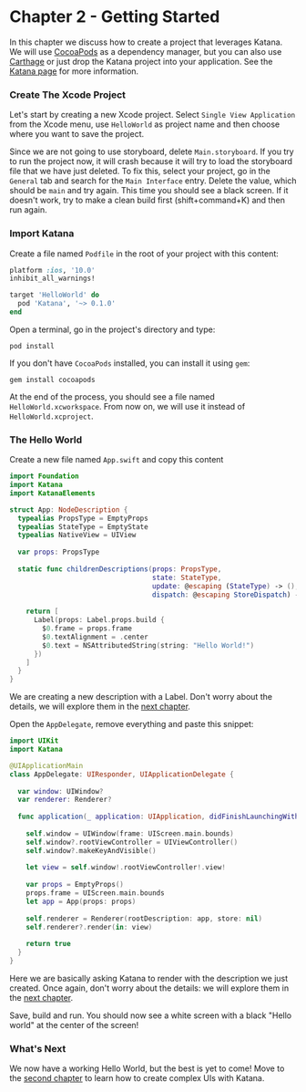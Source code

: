 # Chapter 2 - Getting Started

In this chapter we discuss how to create a project that leverages Katana. We will use [CocoaPods](https://cocoapods.org/) as a dependency manager, but you can also use [Carthage](https://github.com/Carthage/Carthage) or just drop the Katana project into your application. See the [Katana page](https://github.com/BendingSpoons/katana-swift/) for more information.



### Create The Xcode Project

Let's start by creating a new Xcode project. Select `Single View Application` from the Xcode menu, use  `HelloWorld` as project name and then choose where you want to save the project.

Since we are not going to use storyboard, delete `Main.storyboard`.  If you try to run the project now, it will crash because it will try to load the storyboard file that we have just deleted. To fix this, select your project, go in the `General` tab and search for the `Main Interface` entry. Delete the value, which should be `main` and try again. This time you should see a black screen. If it doesn't work, try to make a clean build first (shift+command+K) and then run again.

### Import Katana

Create a file named `Podfile` in the root of your project with this content:

```ruby
platform :ios, '10.0'
inhibit_all_warnings!

target 'HelloWorld' do
  pod 'Katana', '~> 0.1.0'
end
```

Open a terminal, go in the project's directory and type:

```shell
pod install
```

If you don't have `CocoaPods` installed, you can install it using `gem`:

```shell
gem install cocoapods
```

At the end of the process, you should see a file named `HelloWorld.xcworkspace`. From now on, we will use it instead of `HelloWorld.xcproject`.

### The Hello World

Create a new file named `App.swift` and copy this content

```swift
import Foundation
import Katana
import KatanaElements

struct App: NodeDescription {
  typealias PropsType = EmptyProps
  typealias StateType = EmptyState
  typealias NativeView = UIView
  
  var props: PropsType
  
  static func childrenDescriptions(props: PropsType,
                                   state: StateType,
                                   update: @escaping (StateType) -> (),
                                   dispatch: @escaping StoreDispatch) -> [AnyNodeDescription] {
    
    return [
      Label(props: Label.props.build {
        $0.frame = props.frame
        $0.textAlignment = .center
        $0.text = NSAttributedString(string: "Hello World!")
      })
    ]
  }
}
```

We are creating a new description with a Label. Don't worry about the details, we will explore them in the [next chapter](../Chapter2/README.md).

Open the `AppDelegate`, remove everything and paste this snippet:

```swift
import UIKit
import Katana

@UIApplicationMain
class AppDelegate: UIResponder, UIApplicationDelegate {
  
  var window: UIWindow?
  var renderer: Renderer?
  
  func application(_ application: UIApplication, didFinishLaunchingWithOptions launchOptions: [UIApplicationLaunchOptionsKey: Any]?) -> Bool {
    
    self.window = UIWindow(frame: UIScreen.main.bounds)
    self.window?.rootViewController = UIViewController()
    self.window?.makeKeyAndVisible()
    
    let view = self.window!.rootViewController!.view!
    
    var props = EmptyProps()
    props.frame = UIScreen.main.bounds 
    let app = App(props: props)
    
    self.renderer = Renderer(rootDescription: app, store: nil)
    self.renderer?.render(in: view)
    
    return true
  }
}
```

Here we are basically asking Katana to render with the description we just created. Once again, don't worry about the details: we will explore them in the [next chapter](../Chapter2/README.md).

Save, build and run. You should now see a white screen with a black "Hello world" at the center of the screen!


### What's Next

We now have a working Hello World, but the best is yet to come!
Move to the [second chapter](../Chapter2/README.md) to learn how to create complex UIs with Katana.

